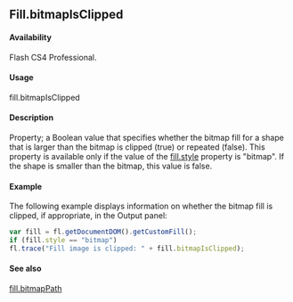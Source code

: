 ## Fill.bitmapIsClipped

#### Availability

Flash CS4 Professional.

#### Usage

fill.bitmapIsClipped

#### Description

Property; a Boolean value that specifies whether the bitmap fill for a shape that is larger than the bitmap is clipped (true) or repeated (false). This property is available only if the value of the [fill.style](../Fill_object/fill9.md) property is "bitmap". If the shape is smaller than the bitmap, this value is false.

#### Example

The following example displays information on whether the bitmap fill is clipped, if appropriate, in the Output panel:

```javascript
var fill = fl.getDocumentDOM().getCustomFill();
if (fill.style == "bitmap")
fl.trace("Fill image is clipped: " + fill.bitmapIsClipped);
```

#### See also

[fill.bitmapPath](../Fill_object/fill1.md)

<span id="fill.bitmapPath" class="anchor"></span>
